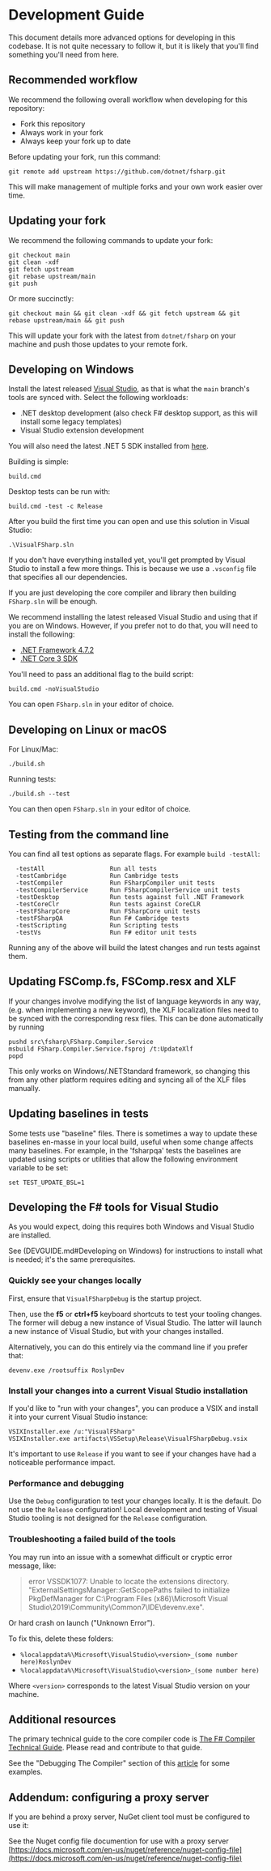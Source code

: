 # Development Guide

This document details more advanced options for developing in this codebase. It is not quite necessary to follow it, but it is likely that you'll find something you'll need from here.

## Recommended workflow

We recommend the following overall workflow when developing for this repository:

* Fork this repository
* Always work in your fork
* Always keep your fork up to date

Before updating your fork, run this command:
```
git remote add upstream https://github.com/dotnet/fsharp.git
```

This will make management of multiple forks and your own work easier over time.

## Updating your fork

We recommend the following commands to update your fork:

```
git checkout main
git clean -xdf
git fetch upstream
git rebase upstream/main
git push
```

Or more succinctly:

```
git checkout main && git clean -xdf && git fetch upstream && git rebase upstream/main && git push
```

This will update your fork with the latest from `dotnet/fsharp` on your machine and push those updates to your remote fork.

## Developing on Windows

Install the latest released [Visual Studio](https://www.visualstudio.com/downloads/), as that is what the `main` branch's tools are synced with. Select the following workloads:

* .NET desktop development (also check F# desktop support, as this will install some legacy templates)
* Visual Studio extension development

You will also need the latest .NET 5 SDK installed from [here](https://dotnet.microsoft.com/download/dotnet/5.0).

Building is simple:

    build.cmd

Desktop tests can be run with:

    build.cmd -test -c Release

After you build the first time you can open and use this solution in Visual Studio:

    .\VisualFSharp.sln
    
If you don't have everything installed yet, you'll get prompted by Visual Studio to install a few more things. This is because we use a `.vsconfig` file that specifies all our dependencies.

If you are just developing the core compiler and library then building ``FSharp.sln`` will be enough.

We recommend installing the latest released Visual Studio and using that if you are on Windows. However, if you prefer not to do that, you will need to install the following:

* [.NET Framework 4.7.2](https://dotnet.microsoft.com/download/dotnet-framework/net472)
* [.NET Core 3 SDK](https://dotnet.microsoft.com/download/dotnet-core/3.0)

You'll need to pass an additional flag to the build script:

    build.cmd -noVisualStudio
    
You can open `FSharp.sln` in your editor of choice.

## Developing on Linux or macOS

For Linux/Mac:

    ./build.sh

Running tests:

    ./build.sh --test
    
You can then open `FSharp.sln` in your editor of choice.

## Testing from the command line

You can find all test options as separate flags. For example `build -testAll`:

```
  -testAll                  Run all tests
  -testCambridge            Run Cambridge tests
  -testCompiler             Run FSharpCompiler unit tests
  -testCompilerService      Run FSharpCompilerService unit tests
  -testDesktop              Run tests against full .NET Framework
  -testCoreClr              Run tests against CoreCLR
  -testFSharpCore           Run FSharpCore unit tests
  -testFSharpQA             Run F# Cambridge tests
  -testScripting            Run Scripting tests
  -testVs                   Run F# editor unit tests
```

Running any of the above will build the latest changes and run tests against them.

## Updating FSComp.fs, FSComp.resx and XLF

If your changes involve modifying the list of language keywords in any way, (e.g. when implementing a new keyword), the XLF localization files need to be synced with the corresponding resx files. This can be done automatically by running

    pushd src\fsharp\FSharp.Compiler.Service
    msbuild FSharp.Compiler.Service.fsproj /t:UpdateXlf
    popd

This only works on Windows/.NETStandard framework, so changing this from any other platform requires editing and syncing all of the XLF files manually.

## Updating baselines in tests

Some tests use "baseline" files.  There is sometimes a way to update these baselines en-masse in your local build,
useful when some change affects many baselines.  For example, in the 'fsharpqa' tests the baselines
are updated using scripts or utilities that allow the following environment variable to be set:

```
set TEST_UPDATE_BSL=1
```


## Developing the F# tools for Visual Studio

As you would expect, doing this requires both Windows and Visual Studio are installed.

See (DEVGUIDE.md#Developing on Windows) for instructions to install what is needed; it's the same prerequisites.

### Quickly see your changes locally

First, ensure that `VisualFSharpDebug` is the startup project.

Then, use the **f5** or **ctrl+f5** keyboard shortcuts to test your tooling changes. The former will debug a new instance of Visual Studio. The latter will launch a new instance of Visual Studio, but with your changes installed.

Alternatively, you can do this entirely via the command line if you prefer that:

    devenv.exe /rootsuffix RoslynDev

### Install your changes into a current Visual Studio installation

If you'd like to "run with your changes", you can produce a VSIX and install it into your current Visual Studio instance:

```
VSIXInstaller.exe /u:"VisualFSharp"
VSIXInstaller.exe artifacts\VSSetup\Release\VisualFSharpDebug.vsix
```

It's important to use `Release` if you want to see if your changes have had a noticeable performance impact.

### Performance and debugging

Use the `Debug` configuration to test your changes locally. It is the default. Do not use the `Release` configuration! Local development and testing of Visual Studio tooling is not designed for the `Release` configuration.

### Troubleshooting a failed build of the tools

You may run into an issue with a somewhat difficult or cryptic error message, like:

> error VSSDK1077: Unable to locate the extensions directory. "ExternalSettingsManager::GetScopePaths failed to initialize PkgDefManager for C:\Program Files (x86)\Microsoft Visual Studio\2019\Community\Common7\IDE\devenv.exe".

Or hard crash on launch ("Unknown Error").

To fix this, delete these folders:

- `%localappdata%\Microsoft\VisualStudio\<version>_(some number here)RoslynDev`
- `%localappdata%\Microsoft\VisualStudio\<version>_(some number here)`

Where `<version>` corresponds to the latest Visual Studio version on your machine.

## Additional resources

The primary technical guide to the core compiler code is [The F# Compiler Technical Guide](https://github.com/dotnet/fsharp/blob/main/docs/index.md). Please read and contribute to that guide.

See the "Debugging The Compiler" section of this [article](https://medium.com/@willie.tetlow/f-mentorship-week-1-36f51d3812d4) for some examples.

## Addendum: configuring a proxy server

If you are behind a proxy server, NuGet client tool must be configured to use it:

See the Nuget config file documention for use with a proxy server [https://docs.microsoft.com/en-us/nuget/reference/nuget-config-file](https://docs.microsoft.com/en-us/nuget/reference/nuget-config-file)
